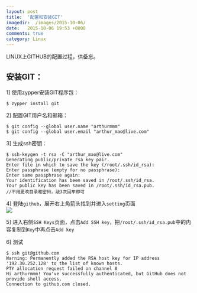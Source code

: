 ```yaml
---
layout: post
title:  '配置和安装GIT'
imagedir:  /images/2015-10-06/
date:   2015-10-06 19:53 +0800
comments: true
category: Linux
---
```


LINUX上GITHUB的配置过程，供备忘。

## 安装GIT：  

1] 使用zypper安装GIT程序包：  

```
$ zypper install git
```
  
2] 配置GIT用户名和邮箱：  

```
$ git config --global user.name "arthurmmm"
$ git config --global user.email "arthur_mao@live.com"
```   

3] 生成ssh密钥：   

```
$ ssh-keygen -t rsa -C "arthur_mao@live.com"
Generating public/private rsa key pair.
Enter file in which to save the key (/root/.ssh/id_rsa):
Enter passphrase (empty for no passphrase):
Enter same passphrase again:
Your identification has been saved in /root/.ssh/id_rsa.
Your public key has been saved in /root/.ssh/id_rsa.pub.
//不用更改目录和密码，敲3次回车即可
```  

4] 登陆`github`，展开右上角箭头找到并进入`setting`页面  
![]({{site.baseurl}}{{page.imagedir}}00.JPG)  

5] 进入右侧`SSH Keys`页面，点击`Add SSH key`，把`/root/.ssh/id_rsa.pub`中的内容复制到`Key`中再点击`Add key`   

6] 测试  

```
$ ssh git@github.com
Warning: Permanently added the RSA host key for IP address '192.30.252.128' to the list of known hosts.
PTY allocation request failed on channel 0
Hi arthurmmm! You've successfully authenticated, but GitHub does not provide shell access.
Connection to github.com closed.
```
